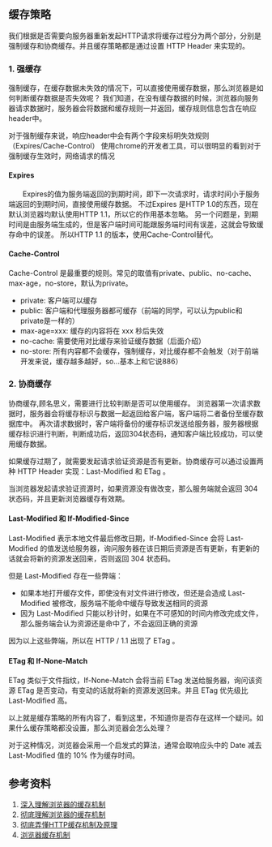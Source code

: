 ## 缓存策略
我们根据是否需要向服务器重新发起HTTP请求将缓存过程分为两个部分，分别是强制缓存和协商缓存。并且缓存策略都是通过设置 HTTP Header 来实现的。

### 1. 强缓存
强制缓存，在缓存数据未失效的情况下，可以直接使用缓存数据，那么浏览器是如何判断缓存数据是否失效呢？
我们知道，在没有缓存数据的时候，浏览器向服务器请求数据时，服务器会将数据和缓存规则一并返回，缓存规则信息包含在响应header中。

对于强制缓存来说，响应header中会有两个字段来标明失效规则（Expires/Cache-Control）
使用chrome的开发者工具，可以很明显的看到对于强制缓存生效时，网络请求的情况

#### Expires
　　Expires的值为服务端返回的到期时间，即下一次请求时，请求时间小于服务端返回的到期时间，直接使用缓存数据。
不过Expires 是HTTP 1.0的东西，现在默认浏览器均默认使用HTTP 1.1，所以它的作用基本忽略。
另一个问题是，到期时间是由服务端生成的，但是客户端时间可能跟服务端时间有误差，这就会导致缓存命中的误差。
所以HTTP 1.1 的版本，使用Cache-Control替代。

#### Cache-Control
Cache-Control 是最重要的规则。常见的取值有private、public、no-cache、max-age，no-store，默认为private。
* private:             客户端可以缓存
* public:              客户端和代理服务器都可缓存（前端的同学，可以认为public和private是一样的）
* max-age=xxx:   缓存的内容将在 xxx 秒后失效
* no-cache:          需要使用对比缓存来验证缓存数据（后面介绍）
* no-store:           所有内容都不会缓存，强制缓存，对比缓存都不会触发（对于前端开发来说，缓存越多越好，so...基本上和它说886）


### 2. 协商缓存

协商缓存,顾名思义，需要进行比较判断是否可以使用缓存。
浏览器第一次请求数据时，服务器会将缓存标识与数据一起返回给客户端，客户端将二者备份至缓存数据库中。
再次请求数据时，客户端将备份的缓存标识发送给服务器，服务器根据缓存标识进行判断，判断成功后，返回304状态码，通知客户端比较成功，可以使用缓存数据。

如果缓存过期了，就需要发起请求验证资源是否有更新。协商缓存可以通过设置两种 HTTP Header 实现：Last-Modified 和 ETag 。

当浏览器发起请求验证资源时，如果资源没有做改变，那么服务端就会返回 304 状态码，并且更新浏览器缓存有效期。


#### Last-Modified 和 If-Modified-Since

Last-Modified 表示本地文件最后修改日期，If-Modified-Since 会将 Last-Modified 的值发送给服务器，询问服务器在该日期后资源是否有更新，有更新的话就会将新的资源发送回来，否则返回 304 状态码。

但是 Last-Modified 存在一些弊端：

* 如果本地打开缓存文件，即使没有对文件进行修改，但还是会造成 Last-Modified 被修改，服务端不能命中缓存导致发送相同的资源
* 因为 Last-Modified 只能以秒计时，如果在不可感知的时间内修改完成文件，那么服务端会认为资源还是命中了，不会返回正确的资源

因为以上这些弊端，所以在 HTTP / 1.1 出现了 ETag 。

#### ETag 和 If-None-Match

ETag 类似于文件指纹，If-None-Match 会将当前 ETag 发送给服务器，询问该资源 ETag 是否变动，有变动的话就将新的资源发送回来。并且 ETag 优先级比 Last-Modified 高。

以上就是缓存策略的所有内容了，看到这里，不知道你是否存在这样一个疑问。如果什么缓存策略都没设置，那么浏览器会怎么处理？

对于这种情况，浏览器会采用一个启发式的算法，通常会取响应头中的 Date 减去 Last-Modified 值的 10% 作为缓存时间。

##  参考资料
1. [深入理解浏览器的缓存机制](https://www.jianshu.com/p/54cc04190252)
2. [彻底理解浏览器的缓存机制](https://juejin.im/entry/5ad86c16f265da505a77dca4)
3. [彻底弄懂HTTP缓存机制及原理](https://www.cnblogs.com/chenqf/p/6386163.html)
4. [浏览器缓存机制](https://juejin.im/book/5bdc715fe51d454e755f75ef/section/5c06769251882516cd70cfe9)

